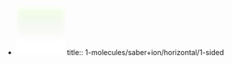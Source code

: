 - ![](https://raw.githubusercontent.com/cybercongress/prism/img-upload/components/1-molecules/saber+ion/display/horizontal-1-sided.png)
  title:: 1-molecules/saber+ion/horizontal/1-sided